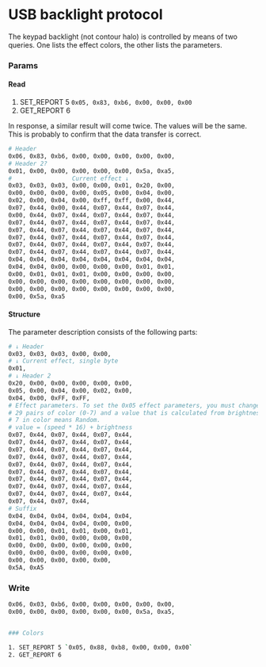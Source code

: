 # USB backlight protocol

The keypad backlight (not contour halo) is controlled by means of two queries. One lists the effect colors, the other lists the parameters.

### Params

#### Read

1. SET_REPORT 5 `0x05, 0x83, 0xb6, 0x00, 0x00, 0x00`
2. GET_REPORT 6

In response, a similar result will come twice. The values will be the same. This is probably to confirm that the data transfer is correct.

```sh
# Header
0x06, 0x83, 0xb6, 0x00, 0x00, 0x00, 0x00, 0x00,
# Header 2?
0x01, 0x00, 0x00, 0x00, 0x00, 0x00, 0x5a, 0xa5,
#                 Current effect ↓
0x03, 0x03, 0x03, 0x00, 0x00, 0x01, 0x20, 0x00,
0x00, 0x00, 0x00, 0x00, 0x05, 0x00, 0x04, 0x00,
0x02, 0x00, 0x04, 0x00, 0xff, 0xff, 0x00, 0x44,
0x07, 0x44, 0x00, 0x44, 0x07, 0x44, 0x07, 0x44,
0x00, 0x44, 0x07, 0x44, 0x07, 0x44, 0x07, 0x44,
0x07, 0x44, 0x07, 0x44, 0x07, 0x44, 0x07, 0x44,
0x07, 0x44, 0x07, 0x44, 0x07, 0x44, 0x07, 0x44,
0x07, 0x44, 0x07, 0x44, 0x07, 0x44, 0x07, 0x44,
0x07, 0x44, 0x07, 0x44, 0x07, 0x44, 0x07, 0x44,
0x07, 0x44, 0x07, 0x44, 0x07, 0x44, 0x07, 0x44,
0x04, 0x04, 0x04, 0x04, 0x04, 0x04, 0x04, 0x04,
0x04, 0x04, 0x00, 0x00, 0x00, 0x00, 0x01, 0x01,
0x00, 0x01, 0x01, 0x01, 0x00, 0x00, 0x00, 0x00,
0x00, 0x00, 0x00, 0x00, 0x00, 0x00, 0x00, 0x00,
0x00, 0x00, 0x00, 0x00, 0x00, 0x00, 0x00, 0x00,
0x00, 0x5a, 0xa5
```

#### Structure

The parameter description consists of the following parts:

```sh
# ↓ Header
0x03, 0x03, 0x03, 0x00, 0x00,
# ↓ Current effect, single byte
0x01,
# ↓ Header 2
0x20, 0x00, 0x00, 0x00, 0x00, 0x00,
0x05, 0x00, 0x04, 0x00, 0x02, 0x00,
0x04, 0x00, 0xFF, 0xFF,
# Effect parameters. To set the 0x05 effect parameters, you must change the 5 entry and so on.
# 29 pairs of color (0-7) and a value that is calculated from brightness (0-4) and speed (0-4).
# 7 in color means Random.
# value = (speed * 16) + brightness
0x07, 0x44, 0x07, 0x44, 0x07, 0x44,
0x07, 0x44, 0x07, 0x44, 0x07, 0x44,
0x07, 0x44, 0x07, 0x44, 0x07, 0x44,
0x07, 0x44, 0x07, 0x44, 0x07, 0x44,
0x07, 0x44, 0x07, 0x44, 0x07, 0x44,
0x07, 0x44, 0x07, 0x44, 0x07, 0x44,
0x07, 0x44, 0x07, 0x44, 0x07, 0x44,
0x07, 0x44, 0x07, 0x44, 0x07, 0x44,
0x07, 0x44, 0x07, 0x44, 0x07, 0x44,
0x07, 0x44, 0x07, 0x44,
# Suffix
0x04, 0x04, 0x04, 0x04, 0x04, 0x04,
0x04, 0x04, 0x04, 0x04, 0x00, 0x00,
0x00, 0x00, 0x01, 0x01, 0x00, 0x01,
0x01, 0x01, 0x00, 0x00, 0x00, 0x00,
0x00, 0x00, 0x00, 0x00, 0x00, 0x00,
0x00, 0x00, 0x00, 0x00, 0x00, 0x00,
0x00, 0x00, 0x00, 0x00, 0x00,
0x5A, 0xA5
```

### Write



```sh
0x06, 0x03, 0xb6, 0x00, 0x00, 0x00, 0x00, 0x00,
0x00, 0x00, 0x00, 0x00, 0x00, 0x00, 0x5a, 0xa5,


### Colors

1. SET_REPORT 5 `0x05, 0x88, 0xb8, 0x00, 0x00, 0x00`
2. GET_REPORT 6
